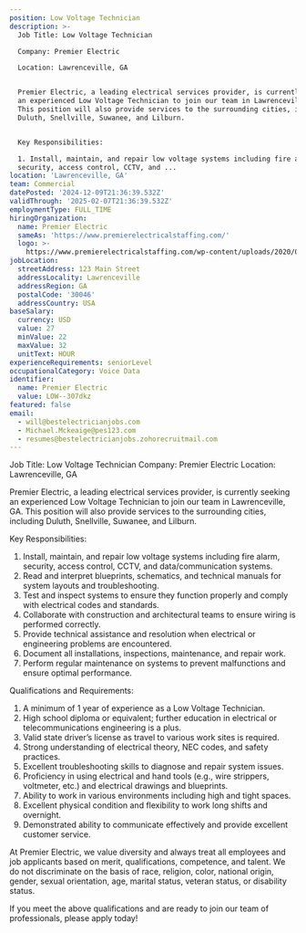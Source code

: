 ```yaml
---
position: Low Voltage Technician
description: >-
  Job Title: Low Voltage Technician

  Company: Premier Electric

  Location: Lawrenceville, GA


  Premier Electric, a leading electrical services provider, is currently seeking
  an experienced Low Voltage Technician to join our team in Lawrenceville, GA.
  This position will also provide services to the surrounding cities, including
  Duluth, Snellville, Suwanee, and Lilburn. 


  Key Responsibilities:

  1. Install, maintain, and repair low voltage systems including fire alarm,
  security, access control, CCTV, and ...
location: 'Lawrenceville, GA'
team: Commercial
datePosted: '2024-12-09T21:36:39.532Z'
validThrough: '2025-02-07T21:36:39.532Z'
employmentType: FULL_TIME
hiringOrganization:
  name: Premier Electric
  sameAs: 'https://www.premierelectricalstaffing.com/'
  logo: >-
    https://www.premierelectricalstaffing.com/wp-content/uploads/2020/05/Premier-Electrical-Staffing-logo.png
jobLocation:
  streetAddress: 123 Main Street
  addressLocality: Lawrenceville
  addressRegion: GA
  postalCode: '30046'
  addressCountry: USA
baseSalary:
  currency: USD
  value: 27
  minValue: 22
  maxValue: 32
  unitText: HOUR
experienceRequirements: seniorLevel
occupationalCategory: Voice Data
identifier:
  name: Premier Electric
  value: LOW--307dkz
featured: false
email:
  - will@bestelectricianjobs.com
  - Michael.Mckeaige@pes123.com
  - resumes@bestelectricianjobs.zohorecruitmail.com
---
```




Job Title: Low Voltage Technician
Company: Premier Electric
Location: Lawrenceville, GA

Premier Electric, a leading electrical services provider, is currently seeking an experienced Low Voltage Technician to join our team in Lawrenceville, GA. This position will also provide services to the surrounding cities, including Duluth, Snellville, Suwanee, and Lilburn. 

Key Responsibilities:
1. Install, maintain, and repair low voltage systems including fire alarm, security, access control, CCTV, and data/communication systems.
2. Read and interpret blueprints, schematics, and technical manuals for system layouts and troubleshooting.
3. Test and inspect systems to ensure they function properly and comply with electrical codes and standards.
4. Collaborate with construction and architectural teams to ensure wiring is performed correctly.
5. Provide technical assistance and resolution when electrical or engineering problems are encountered.
6. Document all installations, inspections, maintenance, and repair work.
7. Perform regular maintenance on systems to prevent malfunctions and ensure optimal performance.

Qualifications and Requirements:
1. A minimum of 1 year of experience as a Low Voltage Technician.
2. High school diploma or equivalent; further education in electrical or telecommunications engineering is a plus.
3. Valid state driver’s license as travel to various work sites is required.
4. Strong understanding of electrical theory, NEC codes, and safety practices.
5. Excellent troubleshooting skills to diagnose and repair system issues.
6. Proficiency in using electrical and hand tools (e.g., wire strippers, voltmeter, etc.) and electrical drawings and blueprints.
7. Ability to work in various environments including high and tight spaces.
8. Excellent physical condition and flexibility to work long shifts and overnight.
9. Demonstrated ability to communicate effectively and provide excellent customer service.

At Premier Electric, we value diversity and always treat all employees and job applicants based on merit, qualifications, competence, and talent. We do not discriminate on the basis of race, religion, color, national origin, gender, sexual orientation, age, marital status, veteran status, or disability status.

If you meet the above qualifications and are ready to join our team of professionals, please apply today!